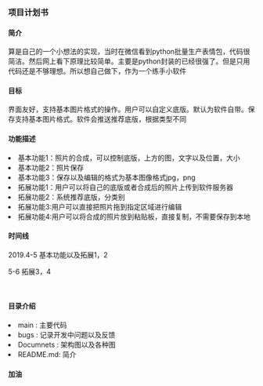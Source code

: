 <h3>项目计划书</h3>
<h4>简介</h4>
<p>算是自己的一个小想法的实现，当时在微信看到python批量生产表情包，代码很简洁。然后网上看下原理比较简单。主要是python封装的已经很强了。但是只用代码还是不够理想。所以想自己做下，作为一个练手小软件</p>
<h4>目标</h4>
<p>界面友好，支持基本图片格式的操作。用户可以自定义底版。默认为软件自带。保存支持基本图片格式。软件会推送推荐底版，根据类型不同</p>
<h4>功能描述</h4>
<ui>
<li>基本功能1：照片的合成，可以控制底版，上方的图，文字以及位置，大小</li>
<li>基本功能2：照片保存</li>
<li>基本功能3：保存以及编辑的格式为基本图像格式jpg，png</li>
<li>拓展功能1：用户可以将自己的底版或者合成后的照片上传到软件服务器</li>
<li>拓展功能2：系统推荐底版，分类别</li>
<li>拓展功能3:用户可以直接把照片拖到指定区域进行编辑</li>
<li>拓展功能4:用户可以将合成的照片放到粘贴板，直接复制，不需要保存到本地</li>
</ui>
<h4>时间线</h4>
<p>2019.4-5 基本功能以及拓展1，2</p>
<p>5-6 拓展3，4</p>
<br />
<h4>目录介绍</h4>
<ui>
    <li>main : 主要代码</li>
    <li>bugs : 记录开发中问题以及反馈</li>
    <li>Documnets : 架构图以及各种图</li>
    <li>README.md: 简介</li>
</ui>
<h4>加油<h4>
